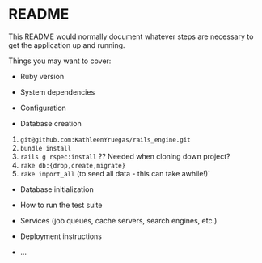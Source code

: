 # README

This README would normally document whatever steps are necessary to get the
application up and running.

Things you may want to cover:

* Ruby version

* System dependencies

* Configuration

* Database creation
1. `git@github.com:KathleenYruegas/rails_engine.git`
1. `bundle install`
1. `rails g rspec:install` ??  Needed when cloning down project?
1. `rake db:{drop,create,migrate}`
1. `rake import_all`  (to seed all data - this can take awhile!)`

* Database initialization

* How to run the test suite

* Services (job queues, cache servers, search engines, etc.)

* Deployment instructions

* ...
